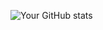 ![Your GitHub stats](https://github-readme-stats.vercel.app/api?username=theanh994&show_icons=true)
